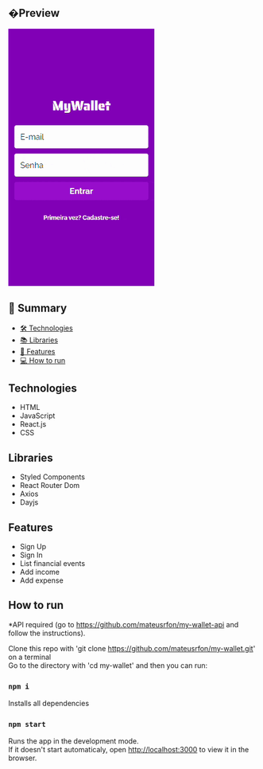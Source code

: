 ## �Preview
<img src="https://github.com/mateusrfon/my-wallet/blob/main/mywallet.gif">

## 📕 Summary

- [🛠️ Technologies ](#technologies)
- [📚 Libraries ](#libraries)
- [📝 Features](#features)
- [💻 How to run](#how-to-run)

## Technologies
- HTML
- JavaScript
- React.js
- CSS

## Libraries
- Styled Components
- React Router Dom
- Axios
- Dayjs

## Features
- Sign Up
- Sign In
- List financial events
- Add income
- Add expense

## How to run

*API required (go to https://github.com/mateusrfon/my-wallet-api and follow the instructions).

Clone this repo with 'git clone https://github.com/mateusrfon/my-wallet.git' on a terminal <br/>
Go to the directory with 'cd my-wallet' and then you can run:

### `npm i`
Installs all dependencies


### `npm start`

Runs the app in the development mode.\
If it doesn't start automaticaly, open [http://localhost:3000](http://localhost:3000) to view it in the browser.
